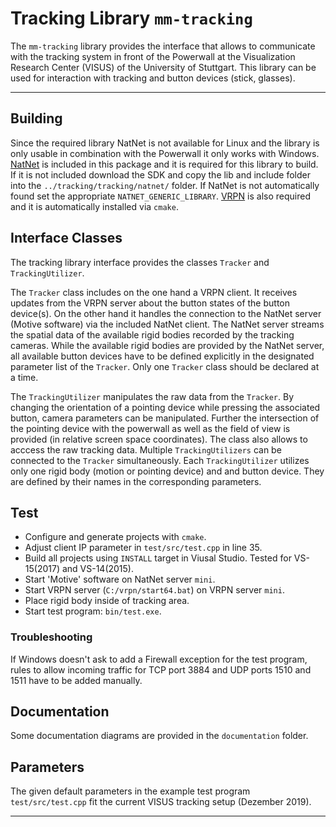 # Tracking Library `mm-tracking`

The `mm-tracking` library provides the interface that allows to communicate with the tracking system in front of the Powerwall at the Visualization Research Center (VISUS) of the University of Stuttgart. 
This library can be used for interaction with tracking and button devices (stick, glasses).

---

## Building

Since the required library NatNet is not available for Linux and the library is only usable in combination with the Powerwall it only works with Windows.
[NatNet](http://optitrack.com/products/natnet-sdk/) is included in this package and it is required for this library to build. If it is not included download the SDK and copy the lib and include folder into the `../tracking/tracking/natnet/` folder. If NatNet is not automatically found set the appropriate `NATNET_GENERIC_LIBRARY`. 
[VRPN](https://github.com/vrpn/vrpn.git) is also required and it is automatically installed via `cmake`.

## Interface Classes

The tracking library interface provides the classes `Tracker` and `TrackingUtilizer`. 

The `Tracker` class includes on the one hand a VRPN client. It receives updates from the VRPN server about the button states of the button device(s). On the other hand it handles the connection to the NatNet server (Motive software) via the included NatNet client. The NatNet server streams the spatial data of the available rigid bodies recorded by the tracking cameras.
While the available rigid bodies are provided by the NatNet server, all available button devices have to be defined explicitly in the designated parameter list of the `Tracker`.
Only one `Tracker` class should be declared at a time.

The `TrackingUtilizer` manipulates the raw data from the `Tracker`. By changing the orientation of a pointing device while pressing the associated button, camera parameters can be manipulated. Further the intersection of the pointing device with the powerwall as well as the field of view is provided (in relative screen space coordinates). The class also allows to acccess the raw tracking data.
Multiple `TrackingUtilizers` can be connected to the `Tracker` simultaneously. Each `TrackingUtilizer` utilizes only one rigid body (motion or pointing device) and and button device. They are defined by their names in the corresponding parameters.

## Test

* Configure and generate projects with `cmake`.
* Adjust client IP parameter in `test/src/test.cpp` in line 35.
* Build all projects using `INSTALL` target in Viusal Studio. Tested for VS-15(2017) and VS-14(2015).
* Start 'Motive' software on NatNet server `mini`.
* Start VRPN server (`C:/vrpn/start64.bat`) on VRPN server `mini`.
* Place rigid body inside of tracking area.
* Start test program: `bin/test.exe`.

### Troubleshooting

If Windows doesn't ask to add a Firewall exception for the test program, rules to allow incoming traffic for TCP port 3884 and UDP ports 1510 and 1511 have to be added manually.

## Documentation

Some documentation diagrams are provided in the `documentation` folder.

## Parameters

The given default parameters in the example test program `test/src/test.cpp` fit the current VISUS tracking setup (Dezember 2019).

---
